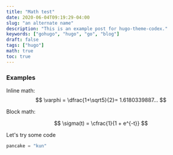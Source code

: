 ```yaml
---
title: "Math test"
date: 2020-06-04T09:19:29-04:00
slug: "an alternate name"
description: "This is an example post for hugo-theme-codex."
keywords: ["gohugo", "hugo", "go", "blog"]
draft: false
tags: ["hugo"]
math: true
toc: true
---
```


### Examples

Inline math: $$ \varphi = \dfrac{1+\sqrt5}{2}= 1.6180339887… $$

Block math:

$$
\sigma(t) = \cfrac{1}{1 + e^{-t}}
$$

Let's try some code

```python
pancake = "kun"
```